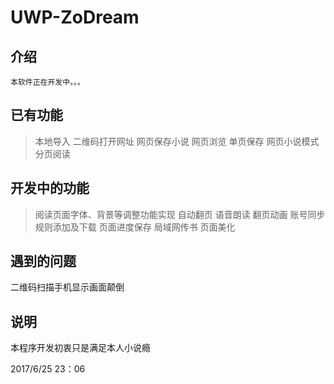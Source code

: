 # UWP-ZoDream

## 介绍

    本软件正在开发中。。。

## 已有功能

> 本地导入
> 二维码打开网址
> 网页保存小说
> 网页浏览
> 单页保存
> 网页小说模式
> 分页阅读

## 开发中的功能

> 阅读页面字体、背景等调整功能实现
> 自动翻页
> 语音朗读
> 翻页动画
> 账号同步
> 规则添加及下载
> 页面进度保存
> 局域网传书
> 页面美化

## 遇到的问题

二维码扫描手机显示画面颠倒

## 说明

本程序开发初衷只是满足本人小说瘾

2017/6/25 23：06
